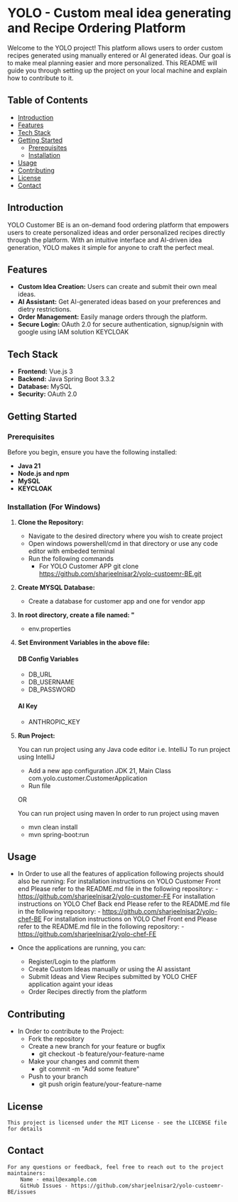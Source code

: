 # YOLO - Custom meal idea generating and Recipe Ordering Platform

Welcome to the YOLO project! This platform allows users to order custom recipes generated using manually entered or AI generated ideas. Our goal is to make meal planning easier and more personalized. This README will guide you through setting up the project on your local machine and explain how to contribute to it.

## Table of Contents

- [Introduction](#introduction)
- [Features](#features)
- [Tech Stack](#tech-stack)
- [Getting Started](#getting-started)
  - [Prerequisites](#prerequisites)
  - [Installation](#installation)
- [Usage](#usage)
- [Contributing](#contributing)
- [License](#license)
- [Contact](#contact)

## Introduction

YOLO Customer BE is an on-demand food ordering platform that empowers users to create personalized ideas and order personalized recipes directly through the platform. With an intuitive interface and AI-driven idea generation, YOLO makes it simple for anyone to craft the perfect meal.

## Features

- **Custom Idea Creation:** Users can create and submit their own meal ideas.
- **AI Assistant:** Get AI-generated ideas based on your preferences and dietry restrictions.
- **Order Management:** Easily manage orders through the platform.
- **Secure Login:** OAuth 2.0 for secure authentication, signup/signin with google using IAM solution KEYCLOAK

## Tech Stack

- **Frontend:** Vue.js 3
- **Backend:** Java Spring Boot 3.3.2
- **Database:** MySQL
- **Security:** OAuth 2.0

## Getting Started
### Prerequisites

Before you begin, ensure you have the following installed:

- **Java 21**
- **Node.js and npm**
- **MySQL**
- **KEYCLOAK**

### Installation (For Windows)

1. **Clone the Repository:**

    - Navigate to the desired directory where you wish to create project
    - Open windows powershell/cmd in that directory or use any code editor with embeded terminal
    - Run the following commands
        - For YOLO Customer APP
            git clone https://github.com/sharjeelnisar2/yolo-custoemr-BE.git

2.    **Create MYSQL Database:**

        - Create a database for customer app and one for vendor app
          
3.    **In root directory, create a file named: "**
        - env.properties
          
3.    **Set Environment Variables in the above file:**
        #### DB Config Variables
        - DB_URL
        - DB_USERNAME
        - DB_PASSWORD
        #### AI Key
        - ANTHROPIC_KEY

5.    **Run Project:**

        You can run project using any Java code editor i.e. IntelliJ
        To run project using IntelliJ 
        - Add a new app configuration JDK 21, Main Class com.yolo.customer.CustomerApplication
        - Run file
        
        OR 

        You can run project using maven 
        In order to run project using maven
        - mvn clean install
        - mvn spring-boot:run 
      
## Usage

- In Order to use all the features of application following projects should also be running:
        For installation instructions on YOLO Customer Front end Please refer to the README.md file in the following repository:
        - https://github.com/sharjeelnisar2/yolo-customer-FE
        For installation instructions on YOLO Chef Back end Please refer to the README.md file in the following repository:
        - https://github.com/sharjeelnisar2/yolo-chef-BE
        For installation instructions on YOLO Chef Front end Please refer to the README.md file in the following repository:
        - https://github.com/sharjeelnisar2/yolo-chef-FE

- Once the applications are running, you can:
    - Register/Login to the platform
    - Create Custom Ideas manually or using the AI assistant
    - Submit Ideas and View Recipes submitted by YOLO CHEF application againt your ideas
    - Order Recipes directly from the platform

## Contributing

- In Order to contribute to the Project:
    - Fork the repository
    - Create a new branch for your feature or bugfix 
        - git checkout -b feature/your-feature-name
    - Make your changes and commit them
        - git commit -m "Add some feature"
    - Push to your branch
        - git push origin feature/your-feature-name

## License

    This project is licensed under the MIT License - see the LICENSE file for details

## Contact

    For any questions or feedback, feel free to reach out to the project maintainers:
        Name - email@example.com
        GitHub Issues - https://github.com/sharjeelnisar2/yolo-custoemr-BE/issues

